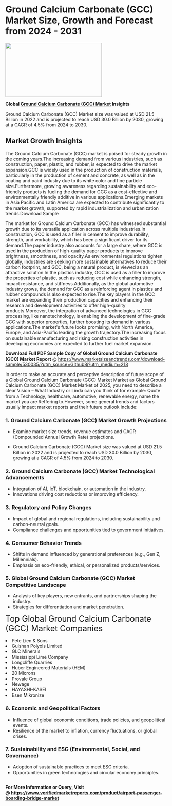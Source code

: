 <H1>Ground Calcium Carbonate (GCC) Market Size, Growth and Forecast from 2024 - 2031</H1><img class="aligncenter size-medium wp-image-584254" src="https://thirdeyenews.in/wp-content/uploads/2024/09/Global-Market-Research-300x168.jpeg" alt="" width="300" height="168" /><p><strong>Global&nbsp;<a href="https://www.marketsizeandtrends.com/download-sample/530035/?utm_source=Github8j?utm_medium=218">Ground Calcium Carbonate (GCC) Market</a> Insights</strong></p><p>Ground Calcium Carbonate (GCC) Market size was valued at USD 21.5 Billion in 2022 and is projected to reach USD 30.0 Billion by 2030, growing at a CAGR of 4.5% from 2024 to 2030.</p><p><h2>Market Growth Insights</h2> <p>The Ground Calcium Carbonate (GCC) market is poised for steady growth in the coming years.The increasing demand from various industries, such as construction, paper, plastic, and rubber, is expected to drive the market expansion.GCC is widely used in the production of construction materials, particularly in the production of cement and concrete, as well as in the coating and paint industry due to its white color and fine particle size.Furthermore, growing awareness regarding sustainability and eco-friendly products is fueling the demand for GCC as a cost-effective and environmentally friendly additive in various applications.Emerging markets in Asia Pacific and Latin America are expected to contribute significantly to the market growth, supported by rapid industrialization and urbanization trends.Download Sample</p> <p>The market for Ground Calcium Carbonate (GCC) has witnessed substantial growth due to its versatile application across multiple industries.In construction, GCC is used as a filler in cement to improve durability, strength, and workability, which has been a significant driver for its demand.The paper industry also accounts for a large share, where GCC is used in the production of high-quality paper products to improve brightness, smoothness, and opacity.As environmental regulations tighten globally, industries are seeking more sustainable alternatives to reduce their carbon footprint, and GCC, being a natural product, is viewed as an attractive solution.In the plastics industry, GCC is used as a filler to improve the properties of plastic, such as reducing cost while enhancing strength, impact resistance, and stiffness.Additionally, as the global automotive industry grows, the demand for GCC as a reinforcing agent in plastics and rubber compounds is also expected to rise.The key players in the GCC market are expanding their production capacities and enhancing their research and development activities to offer high-quality products.Moreover, the integration of advanced technologies in GCC processing, like nanotechnology, is enabling the development of fine-grade GCC with superior properties, further boosting its demand in various applications.The market's future looks promising, with North America, Europe, and Asia-Pacific leading the growth trajectory.The increasing focus on sustainable manufacturing and rising construction activities in developing economies are expected to further fuel market expansion.</p><p><span class=""><strong>Download Full PDF Sample Copy of Global Ground Calcium Carbonate (GCC) Market Report</strong> @ <a href="https://www.marketsizeandtrends.com/download-sample/530035/?utm_source=Github8j?utm_medium=218" target="_blank">https://www.marketsizeandtrends.com/download-sample/530035/?utm_source=Github8j?utm_medium=218</a></span></p><p>In order to make an accurate and perceptive description of future scope of a Global&nbsp;Ground Calcium Carbonate (GCC) Market Market as Global&nbsp;Ground Calcium Carbonate (GCC) Market Market of 2025, you need to describe a clear Vision &ndash; What Industry or Linda can you think of for example: Quote from a Technology, healthcare, automotive, renewable energy, name the market you are Reffering to.However, some general trends and factors usually impact market reports and their future outlook include:</p><h3>1.&nbsp;<strong>Ground Calcium Carbonate (GCC) Market Growth Projections</strong></h3><ul><li>Examine market size trends, revenue estimates and CAGR (Compounded Annual Growth Rate) projections.</li><li><p>Ground Calcium Carbonate (GCC) Market size was valued at USD 21.5 Billion in 2022 and is projected to reach USD 30.0 Billion by 2030, growing at a CAGR of 4.5% from 2024 to 2030.</p></li></ul><h3>2.&nbsp;<strong>Ground Calcium Carbonate (GCC) Market Technological Advancements</strong></h3><ul><li>Integration of AI, IoT, blockchain, or automation in the industry.</li><li>Innovations driving cost reductions or improving efficiency.</li></ul><h3>3.&nbsp;<strong>Regulatory and Policy Changes</strong></h3><ul><li>Impact of global and regional regulations, including sustainability and carbon-neutral goals.</li><li>Compliance challenges and opportunities tied to government initiatives.</li></ul><h3>4.&nbsp;<strong>Consumer Behavior Trends</strong></h3><ul><li>Shifts in demand influenced by generational preferences (e.g., Gen Z, Millennials).</li><li>Emphasis on eco-friendly, ethical, or personalized products/services.</li></ul><h3>5.&nbsp;<strong>Global Ground Calcium Carbonate (GCC) Market Competitive Landscape</strong></h3><ul><li>Analysis of key players, new entrants, and partnerships shaping the industry.</li><li>Strategies for differentiation and market penetration.</li></ul><p data-pm-slice="1 1 []"><span style="color: inherit; font-family: inherit; font-size: 25px;">Top Global Ground Calcium Carbonate (GCC) Market Companies</span></p><div class="" data-test-id=""><p><li>Pete Lien & Sons</li><li> Gulshan Polyols Limited</li><li> GLC Minerals</li><li> Mississippi Lime Company</li><li> Longcliffe Quarries</li><li> Huber Engineered Materials (HEM)</li><li> 20 Microns</li><li> Provale Group</li><li> Newage</li><li> HAYASHI-KASEI</li><li> Esen Mikronize</li></p></div><h3>6.&nbsp;<strong>Economic and Geopolitical Factors</strong></h3><ul><li>Influence of global economic conditions, trade policies, and geopolitical events.</li><li>Resilience of the market to inflation, currency fluctuations, or global crises.</li></ul><h3>7.&nbsp;<strong>Sustainability and ESG (Environmental, Social, and Governance)</strong></h3><ul><li>Adoption of sustainable practices to meet ESG criteria.</li><li>Opportunities in green technologies and circular economy principles.</li></ul><h2><strong style="font-size: 14px;">For More Information or Query, Visit @&nbsp;</strong><a style="background-color: #ffffff; font-size: 14px;" href="https://www.marketsizeandtrends.com/report/ground-calcium-carbonate-gcc-market/" target="_blank">https://www.verifiedmarketreports.com/product/airport-passenger-boarding-bridge-market</a></h2>